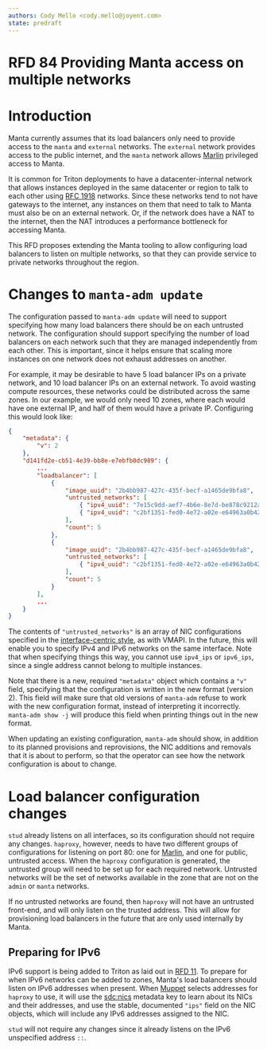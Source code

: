 ```yaml
---
authors: Cody Mello <cody.mello@joyent.com>
state: predraft
---
```


<!--
    This Source Code Form is subject to the terms of the Mozilla Public
    License, v. 2.0. If a copy of the MPL was not distributed with this
    file, You can obtain one at http://mozilla.org/MPL/2.0/.
-->

<!--
    Copyright 2017 Joyent, Inc.
-->

# RFD 84 Providing Manta access on multiple networks

# Introduction

Manta currently assumes that its load balancers only need to provide access to
the `manta` and `external` networks. The `external` network provides access to
the public internet, and the `manta` network allows
[Marlin] privileged access to Manta.

It is common for Triton deployments to have a datacenter-internal network that
allows instances deployed in the same datacenter or region to talk to each other
using [RFC 1918] networks. Since these networks tend to not have gateways to the
internet, any instances on them that need to talk to Manta must also be on an
external network. Or, if the network does have a NAT to the internet, then the
NAT introduces a performance bottleneck for accessing Manta.

This RFD proposes extending the Manta tooling to allow configuring load
balancers to listen on multiple networks, so that they can provide service to
private networks throughout the region.

# Changes to `manta-adm update`

The configuration passed to `manta-adm update` will need to support specifying
how many load balancers there should be on each untrusted network. The
configuration should support specifying the number of load balancers on each
network such that they are managed independently from each other. This is
important, since it helps ensure that scaling more instances on one network does
not exhaust addresses on another.

For example, it may be desirable to have 5 load balancer IPs on a private
network, and 10 load balancer IPs on an external network. To avoid wasting
compute resources, these networks could be distributed across the same zones. In
our example, we would only need 10 zones, where each would have one external IP,
and half of them would have a private IP. Configuring this would look like:

```json
{
    "metadata": {
        "v": 2
    },
    "d141fd2e-cb51-4e39-bb8e-e7ebfb0dc989": {
        ...
        "loadbalancer": [
            {
                "image_uuid": "2b4bb987-427c-435f-becf-a1465de9bfa8",
                "untrusted_networks": [
                    { "ipv4_uuid": "7e15c9dd-aef7-4b6e-8e7d-be878c9212a0" },
                    { "ipv4_uuid": "c2bf1351-fed0-4e72-a02e-e64963a0b427" }
                ],
                "count": 5
            },
            {
                "image_uuid": "2b4bb987-427c-435f-becf-a1465de9bfa8",
                "untrusted_networks": [
                    { "ipv4_uuid": "c2bf1351-fed0-4e72-a02e-e64963a0b427" }
                ],
                "count": 5
            }
        ],
        ...
    }
}
```

The contents of `"untrusted_networks"` is an array of NIC configurations
specified in the [interface-centric style], as with VMAPI. In the future, this
will enable you to specify IPv4 and IPv6 networks on the same interface. Note
that when specifying things this way, you cannot use `ipv4_ips` or `ipv6_ips`,
since a single address cannot belong to multiple instances.

Note that there is a new, required `"metadata"` object which contains a `"v"`
field, specifying that the configuration is written in the new format (version
2). This field will make sure that old versions of `manta-adm` refuse to work
with the new configuration format, instead of interpreting it incorrectly.
`manta-adm show -j` will produce this field when printing things out in the new
format.

When updating an existing configuration, `manta-adm` should show, in addition to
its planned provisions and reprovisions, the NIC additions and removals that it
is about to perform, so that the operator can see how the network configuration
is about to change.

# Load balancer configuration changes

`stud` already listens on all interfaces, so its configuration should not
require any changes. `haproxy`, however, needs to have two different groups of
configurations for listening on port 80: one for [Marlin], and one for public,
untrusted access. When the `haproxy` configuration is generated, the untrusted
group will need to be set up for each required network. Untrusted networks will
be the set of networks available in the zone that are not on the `admin` or
`manta` networks.

If no untrusted networks are found, then `haproxy` will not have an untrusted
front-end, and will only listen on the trusted address. This will allow for
provisioning load balancers in the future that are only used internally by
Manta.

## Preparing for IPv6

IPv6 support is being added to Triton as laid out in [RFD 11]. To prepare for
when IPv6 networks can be added to zones, Manta's load balancers should listen
on IPv6 addresses when present. When [Muppet] selects addresses for `haproxy` to
use, it will use the [sdc:nics] metadata key to learn about its NICs and their
addresses, and use the stable, documented `"ips"` field on the NIC objects,
which will include any IPv6 addresses assigned to the NIC.

`stud` will not require any changes since it already listens on the IPv6
unspecified address `::`.

<!-- GitHub repositories -->
[Marlin]: https://github.com/joyent/manta-marlin
[Muppet]: https://github.com/joyent/muppet

<!-- RFCs -->
[RFC 1918]: https://tools.ietf.org/html/rfc1918

<!-- RFDs -->
[RFD 11]: ../0011

<!-- Other links -->
[sdc:nics]: https://eng.joyent.com/mdata/datadict.html#sdcnics
[interface-centric style]: https://github.com/joyent/sdc-vmapi/blob/master/docs/index.md#specifying-networks-for-a-vm
